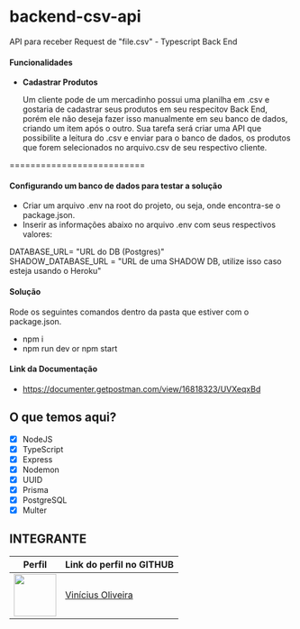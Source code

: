 # backend-csv-api
API para receber Request de "file.csv" - Typescript Back End

#### Funcionalidades

- **Cadastrar Produtos**

    Um cliente pode de um mercadinho possui uma planilha em .csv e gostaria de cadastrar seus produtos em seu respecitov Back End, porém ele não deseja fazer isso manualmente em seu banco de dados, criando um item após o outro. Sua tarefa será criar uma API que possibilite a leitura do .csv e enviar para o banco de dados, os produtos que forem selecionados no arquivo.csv de seu respectivo cliente.


==========================


#### Configurando um banco de dados para testar a solução
- Criar um arquivo .env na root do projeto, ou seja, onde encontra-se o package.json.
- Inserir as informações abaixo no arquivo .env com seus respectivos valores:

DATABASE_URL= "URL do DB (Postgres)"<br/>
SHADOW_DATABASE_URL = "URL de uma SHADOW DB, utilize isso caso esteja usando o Heroku"<br/>

#### Solução
Rode os seguintes comandos dentro da pasta que estiver com o package.json.
- npm i
- npm run dev or npm start

#### Link da Documentação
- https://documenter.getpostman.com/view/16818323/UVXeqxBd

## O que temos aqui?
- [x]  NodeJS
- [x]  TypeScript
- [x]  Express
- [x]  Nodemon
- [x]  UUID
- [x]  Prisma
- [x]  PostgreSQL
- [x]  Multer

## INTEGRANTE
Perfil      | Link do perfil no GITHUB
--------- | ------
[<img src="https://avatars.githubusercontent.com/u/52759918?v=4" width="75px;"/>](https://github.com/vinnivso) | [Vinícius Oliveira](https://github.com/vinnivso)
